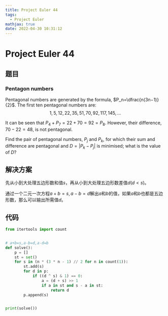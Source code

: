 ```yaml
---
title: Project Euler 44
tags:
  - Project Euler
mathjax: true
date: 2022-04-30 10:31:12
---
```


<escape><!-- more --></escape>

# Project Euler 44

## 题目

### Pentagon numbers

Pentagonal numbers are generated by the formula, $P_n=\dfrac{n(3n−1)}{2}$. The first ten pentagonal numbers are:
$$1, 5, 12, 22, 35, 51, 70, 92, 117, 145,\dots$$

It can be seen that $P_4 + P_7 = 22 + 70 = 92 = P_8$. However, their difference, $70 − 22 = 48$, is not pentagonal.

Find the pair of pentagonal numbers, $P_j$ and $P_k$, for which their sum and difference are pentagonal and $D = |P_k − P_j|$ is minimised; what is the value of $D$?

## 解决方案

先从小到大处理五边形数和值$s$，再从小到大处理五边形数差值$d(d<s)$。

通过一个二元一次方程$a+b=s,a-b=d$解出$a$和$b$的值，如果$a$和$b$也都是五边形数，那么可以输出所需值$d$。

## 代码

```py
from itertools import count


# a+b=s,a-b=d,a-d=b
def solve():
    p = []
    st = set()
    for s in (n * (3 * n - 1) // 2 for n in count(1)):
        st.add(s)
        for d in p:
            if ((d ^ s) & 1) == 0:
                a = (d + s) >> 1
                if a in st and s - a in st:
                    return d
        p.append(s)


print(solve())

```

